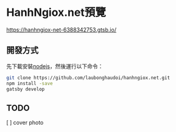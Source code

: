 
# HanhNgiox.net預覽

https://hanhngiox-net-6388342753.gtsb.io/

## 開發方式

先下載安裝[nodejs](https://nodejs.org/)，然後運行以下命令：

```bash
git clone https://github.com/laubonghaudoi/hanhngiox.net.git
npm install -save
gatsby develop
```

## TODO

[ ] cover photo